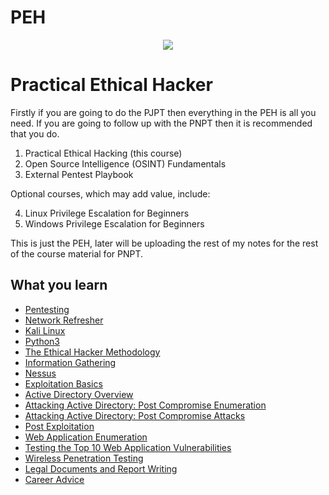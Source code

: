 # PEH
<p align="center">
<img src="https://i.imgur.com/rK1wnlY.jpeg"/>
</p>

<h1>Practical Ethical Hacker</h1>
Firstly if you are going to do the PJPT then everything in the PEH is all you need. If you are going to follow up with the PNPT then it is recommended that you do.


1. Practical Ethical Hacking (this course)
2. Open Source Intelligence (OSINT) Fundamentals
3. External Pentest Playbook

Optional courses, which may add value, include:

4. Linux Privilege Escalation for Beginners
5. Windows Privilege Escalation for Beginners

This is just the PEH, later will be uploading the rest of my notes for the rest of the course material for PNPT.

<h2>What you learn</h2>

- [Pentesting](https://github.com/JadedaSilva/PEH/blob/main/Pentesting.md)
- [Network Refresher](https://github.com/JadedaSilva/PEH/blob/main/Network%20Refresher.md)
- [Kali Linux](https://github.com/JadedaSilva/PEH/blob/main/Kali%20Linux.md)
- [Python3](https://github.com/JadedaSilva/PEH/blob/main/Python3.md)
- [The Ethical Hacker Methodology](https://github.com/JadedaSilva/PEH/blob/main/The%20Ethical%20Hacker%20Methodology.md)
- [Information Gathering](https://github.com/JadedaSilva/PEH/blob/main/Information%20Gathering.md)
- [Nessus](https://github.com/JadedaSilva/PEH/blob/main/Nessus.md)
- [Exploitation Basics](https://github.com/JadedaSilva/PEH/blob/main/Exploitation%20Basics.md)
- [Active Directory Overview](https://github.com/JadedaSilva/PEH/blob/main/Active%20Directory%20Overview.md)
- [Attacking Active Directory: Post Compromise Enumeration](https://github.com/JadedaSilva/PEH/blob/main/Attacking%20Active%20Directory:%20Post%20Compromise%20Enumeration.md)
- [Attacking Active Directory: Post Compromise Attacks](https://github.com/JadedaSilva/PEH/blob/main/Attacking%20Active%20Directory:%20Post%20Compromise%20Attacks.md)
- [Post Exploitation](https://github.com/JadedaSilva/PEH/blob/main/Post%20Exploitation.md)
- [Web Application Enumeration](https://github.com/JadedaSilva/PEH/blob/main/Web%20Application%20Enumeration.md)
- [Testing the Top 10 Web Application Vulnerabilities](https://github.com/JadedaSilva/PEH/blob/main/Testing%20the%20Top%2010%20Web%20Application%20Vulnerabilities.md)
- [Wireless Penetration Testing](https://github.com/JadedaSilva/PEH/blob/main/Wireless%20Penetration%20Testing.md)
- [Legal Documents and Report Writing](https://github.com/JadedaSilva/PEH/blob/main/Legal%20Documents%20and%20Report%20Writing.md)
- [Career Advice](https://github.com/JadedaSilva/PEH/blob/main/Career%20Advice.md)

